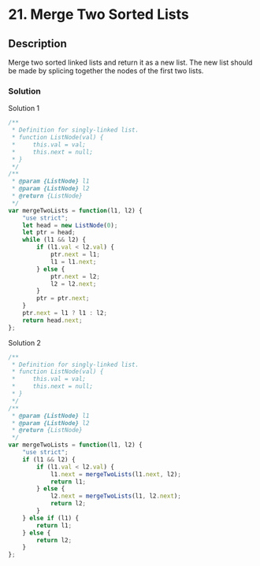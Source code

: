 # 21. Merge Two Sorted Lists

## Description

Merge two sorted linked lists and return it as a new list. The new list should be made by splicing together the nodes of the first two lists.

### Solution
Solution 1
```javascript
/**
 * Definition for singly-linked list.
 * function ListNode(val) {
 *     this.val = val;
 *     this.next = null;
 * }
 */
/**
 * @param {ListNode} l1
 * @param {ListNode} l2
 * @return {ListNode}
 */
var mergeTwoLists = function(l1, l2) {
    "use strict";
    let head = new ListNode(0);
    let ptr = head;
    while (l1 && l2) {
        if (l1.val < l2.val) {
            ptr.next = l1;
            l1 = l1.next;
        } else {
            ptr.next = l2;
            l2 = l2.next;
        }
        ptr = ptr.next;
    }
    ptr.next = l1 ? l1 : l2;
    return head.next;
};
```
Solution 2
```javascript
/**
 * Definition for singly-linked list.
 * function ListNode(val) {
 *     this.val = val;
 *     this.next = null;
 * }
 */
/**
 * @param {ListNode} l1
 * @param {ListNode} l2
 * @return {ListNode}
 */
var mergeTwoLists = function(l1, l2) {
    "use strict";
    if (l1 && l2) {
        if (l1.val < l2.val) {
            l1.next = mergeTwoLists(l1.next, l2);
            return l1;
        } else {
            l2.next = mergeTwoLists(l1, l2.next);
            return l2;
        }
    } else if (l1) {
        return l1;
    } else {
        return l2;
    }
};
```